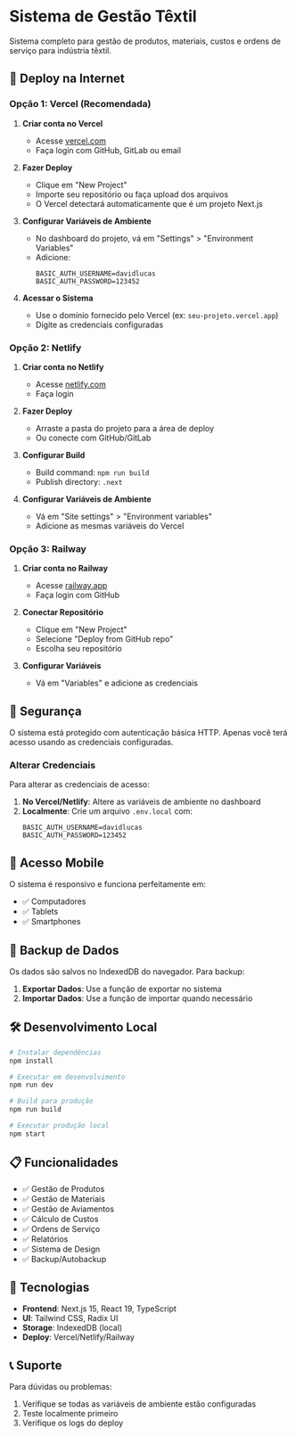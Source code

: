 # Sistema de Gestão Têxtil

Sistema completo para gestão de produtos, materiais, custos e ordens de serviço para indústria têxtil.

## 🚀 Deploy na Internet

### Opção 1: Vercel (Recomendada)

1. **Criar conta no Vercel**
   - Acesse [vercel.com](https://vercel.com)
   - Faça login com GitHub, GitLab ou email

2. **Fazer Deploy**
   - Clique em "New Project"
   - Importe seu repositório ou faça upload dos arquivos
   - O Vercel detectará automaticamente que é um projeto Next.js

3. **Configurar Variáveis de Ambiente**
   - No dashboard do projeto, vá em "Settings" > "Environment Variables"
   - Adicione:
     ```
     BASIC_AUTH_USERNAME=davidlucas
     BASIC_AUTH_PASSWORD=123452
     ```

4. **Acessar o Sistema**
   - Use o domínio fornecido pelo Vercel (ex: `seu-projeto.vercel.app`)
   - Digite as credenciais configuradas

### Opção 2: Netlify

1. **Criar conta no Netlify**
   - Acesse [netlify.com](https://netlify.com)
   - Faça login

2. **Fazer Deploy**
   - Arraste a pasta do projeto para a área de deploy
   - Ou conecte com GitHub/GitLab

3. **Configurar Build**
   - Build command: `npm run build`
   - Publish directory: `.next`

4. **Configurar Variáveis de Ambiente**
   - Vá em "Site settings" > "Environment variables"
   - Adicione as mesmas variáveis do Vercel

### Opção 3: Railway

1. **Criar conta no Railway**
   - Acesse [railway.app](https://railway.app)
   - Faça login com GitHub

2. **Conectar Repositório**
   - Clique em "New Project"
   - Selecione "Deploy from GitHub repo"
   - Escolha seu repositório

3. **Configurar Variáveis**
   - Vá em "Variables" e adicione as credenciais

## 🔐 Segurança

O sistema está protegido com autenticação básica HTTP. Apenas você terá acesso usando as credenciais configuradas.

### Alterar Credenciais

Para alterar as credenciais de acesso:

1. **No Vercel/Netlify**: Altere as variáveis de ambiente no dashboard
2. **Localmente**: Crie um arquivo `.env.local` com:
   ```
   BASIC_AUTH_USERNAME=davidlucas
   BASIC_AUTH_PASSWORD=123452
   ```

## 📱 Acesso Mobile

O sistema é responsivo e funciona perfeitamente em:
- ✅ Computadores
- ✅ Tablets
- ✅ Smartphones

## 💾 Backup de Dados

Os dados são salvos no IndexedDB do navegador. Para backup:

1. **Exportar Dados**: Use a função de exportar no sistema
2. **Importar Dados**: Use a função de importar quando necessário

## 🛠️ Desenvolvimento Local

```bash
# Instalar dependências
npm install

# Executar em desenvolvimento
npm run dev

# Build para produção
npm run build

# Executar produção local
npm start
```

## 📋 Funcionalidades

- ✅ Gestão de Produtos
- ✅ Gestão de Materiais
- ✅ Gestão de Aviamentos
- ✅ Cálculo de Custos
- ✅ Ordens de Serviço
- ✅ Relatórios
- ✅ Sistema de Design
- ✅ Backup/Autobackup

## 🔧 Tecnologias

- **Frontend**: Next.js 15, React 19, TypeScript
- **UI**: Tailwind CSS, Radix UI
- **Storage**: IndexedDB (local)
- **Deploy**: Vercel/Netlify/Railway

## 📞 Suporte

Para dúvidas ou problemas:
1. Verifique se todas as variáveis de ambiente estão configuradas
2. Teste localmente primeiro
3. Verifique os logs do deploy 